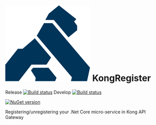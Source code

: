 # ![Logo](resources/KongRegisterLogo.png) KongRegister

Release [![Build status](https://travis-ci.org/renardguill/KongRegister.svg?branch=master)](https://travis-ci.org/renardguill/KongRegister)
Develop [![Build status](https://travis-ci.org/renardguill/KongRegister.svg?branch=develop)](https://travis-ci.org/renardguill/KongRegister)

[![NuGet version](https://img.shields.io/nuget/v/KongRegister.svg)](https://www.nuget.org/packages/KongRegister/)

Registering/unregistering your .Net Core micro-service in Kong API Gateway
